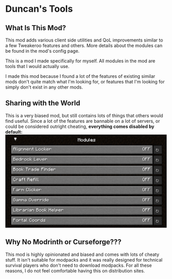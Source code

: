 # Duncan's Tools

## What Is This Mod?

This mod adds various client side utilities and QoL improvements similar to a few Tweakeroo features and others. More
details about the modules can be found in the mod's config page.

This is a mod I made specifically for myself. All modules in the mod are tools that I would actually use.

I made this mod because I found a lot of the features of existing similar mods don't quite match what I'm looking for,
or features that I'm looking for simply don't exist in any other mods.

## Sharing with the World

This is a very biased mod, but still contains lots of things that others would find useful. Since a lot of the features
are bannable on a lot of servers, or could be considered outright cheating, **everything comes disabled by default:**
![Modules](modules.png)

## Why No Modrinth or Curseforge???

This mod is highly opinionated and biased and comes with lots of cheaty stuff. It isn't suitable for modpacks and it
was really designed for technical survival players who don't need to download modpacks. For all these reasons, I do not
feel comfortable having this on distribution sites.